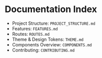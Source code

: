 # Documentation Index

- Project Structure: `PROJECT_STRUCTURE.md`
- Features: `FEATURES.md`
- Routes: `ROUTES.md`
- Theme & Design Tokens: `THEME.md`
- Components Overview: `COMPONENTS.md`
- Contributing: `CONTRIBUTING.md`
